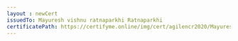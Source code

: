 ```yaml
--- 
layout : newCert 
issuedTo: Mayuresh vishnu ratnaparkhi Ratnaparkhi 
certificatePath: https://certifyme.online/img/cert/agilencr2020/MayureshvishnuratnaparkhiRatnaparkhi_323a9.png
--- 
```

